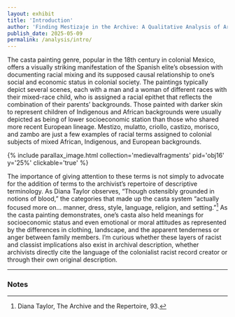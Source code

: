 ```yaml
---
layout: exhibit
title: 'Introduction'
author: 'Finding Mestizaje in the Archive: A Qualitative Analysis of Archival Description of Race and Caste'
publish_date: 2025-05-09
permalink: /analysis/intro/
---
```


The casta painting genre, popular in the 18th century in colonial Mexico, offers a visually striking manifestation of the Spanish elite’s obsession with documenting racial mixing  and its supposed causal relationship to one’s social and economic status in colonial society. The paintings typically depict several scenes, each with a man and a woman of different races with their mixed-race child, who is assigned a racial epithet that reflects the combination of their parents’ backgrounds. Those painted with darker skin to represent children of Indigenous and African backgrounds were usually depicted as being of lower socioeconomic station  than those who shared more recent European lineage. Mestizo, mulatto, criollo, castizo, morisco, and zambo are just a few examples of racial terms assigned to colonial subjects of mixed African, Indigenous, and European backgrounds. 


{% include parallax_image.html collection='medievalfragments' pid='obj16' y='25%' clickable='true' %}


The importance of giving attention to these terms is not simply to advocate for the addition of terms to the archivist’s repertoire of descriptive terminology. As Diana Taylor observes, “Though ostensibly grounded in notions of blood,” the categories that made up the casta system “actually focused more on… manner, dress, style, language, religion, and setting.”[^1] As the casta painting demonstrates, one’s casta also held meanings for socioeconomic status and even emotional or moral attitudes as represented by the differences in clothing, landscape, and the apparent tenderness or anger between family members. I’m curious whether these layers of racist and classist implications also exist in archival description, whether archivists directly cite the language of the colonialist racist record creator or through their own original description. 

---

### Notes

[^1]: Diana Taylor, The Archive and the Repertoire, 93. 
